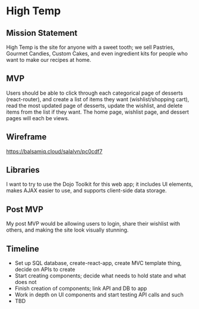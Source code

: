 # High Temp

## Mission Statement
High Temp is the site for anyone with a sweet tooth; we sell Pastries, Gourmet Candies, Custom Cakes, and even ingredient kits for people who want to make our recipes at home. 

## MVP
Users should be able to click through each categorical page of desserts (react-router), and create a list of items they want (wishlist/shopping cart), read the most updated page of desserts, update the wishlist, and delete items from the list if they want. The home page, wishlist page, and dessert pages will each be views.

## Wireframe
https://balsamiq.cloud/salalvn/pc0cdf7

## Libraries
I want to try to use the Dojo Toolkit for this web app; it includes UI elements, makes AJAX easier to use, and supports client-side data storage.

## Post MVP
My post MVP would be allowing users to login, share their wishlist with others, and making the site look visually stunning.

## Timeline
  - Set up SQL database, create-react-app, create MVC template thing, decide on APIs to create
  - Start creating components; decide what needs to hold state and what does not
  - Finish creation of components; link API and DB to app
  - Work in depth on UI components and start testing API calls and such
  - TBD
